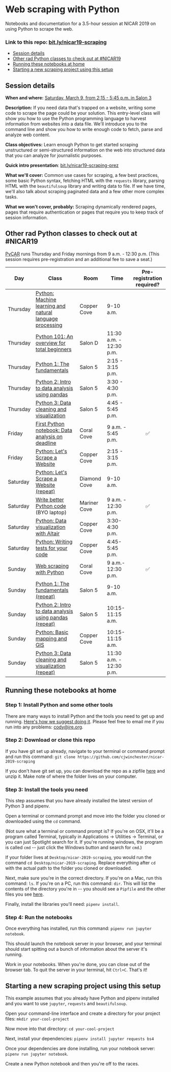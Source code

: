 # Web scraping with Python

Notebooks and documentation for a 3.5-hour session at NICAR 2019 on using Python to scrape the web.

### Link to this repo: [bit.ly/nicar19-scraping](http://bit.ly/nicar19-scraping)

- [Session details](#session-details)
- [Other rad Python classes to check out at #NICAR19](#other-rad-python-classes-to-check-out-at-nicar19)
- [Running these notebooks at home](#running-these-notebooks-at-home)
- [Starting a new scraping project using this setup](#starting-a-new-scraping-project-using-this-setup)

## Session details

**When and where:** [Saturday, March 9, from 2:15 - 5:45 p.m. in Salon 3](https://www.ire.org/events-and-training/event/3433/4395/)

**Description:** If you need data that's trapped on a website, writing some code to scrape the page could be your solution. This entry-level class will show you how to use the Python programming language to harvest information from websites into a data file. We'll introduce you to the command line and show you how to write enough code to fetch, parse and analyze web content.

**Class objectives:** Learn enough Python to get started scraping unstructured or semi-structured information on the web into structured data that you can analyze for journalistic purposes.

**Quick intro presentation**: [bit.ly/nicar19-scraping-prez](https://bit.ly/nicar19-scraping-prez)

**What we'll cover:** Common use cases for scraping, a few best practices, some basic Python syntax, fetching HTML with the `requests` library, parsing HTML with the `beautifulsoup` library and writing data to file. If we have time, we'll also talk about scraping paginated data and a few other more complex tasks.

**What we won't cover, probably:** Scraping dynamically rendered pages, pages that require authentication or pages that require you to keep track of session information.

## Other rad Python classes to check out at #NICAR19

[PyCAR](https://www.ire.org/events-and-training/event/3433/4086/) runs Thursday and Friday mornings from 9 a.m. - 12:30 p.m. (This session requires pre-registration and an additional fee to save a seat.)

| Day | Class | Room | Time | Pre-registration required? |
| --- | ---- | ----- | ---- | :--------------------------: |
| Thursday | [Python: Machine learning and natural language processing](https://www.ire.org/) | Copper Cove | 9-10 a.m. | |
| Thursday | [Python 101: An overview for total beginners](https://www.ire.org/events-and-training/event/3433/4192/) | Salon D | 11:30 a.m. - 12:30 p.m. | |
| Thursday | [Python 1: The fundamentals](https://www.ire.org/events-and-training/event/3433/4239/) | Salon 5 | 2:15 - 3:15 p.m. | |
| Thursday | [Python 2: Intro to data analysis using pandas](https://www.ire.org/events-and-training/event/3433/4240/) | Salon 5 | 3:30 - 4:30 p.m. | |
| Thursday | [Python 3: Data cleaning and visualization](https://www.ire.org/events-and-training/event/3433/4241/) | Salon 5 | 4:45 - 5:45 p.m. | |
| Friday | [First Python notebook: Data analysis on deadline](https://www.ire.org/events-and-training/event/3433/4094/) | Coral Cove | 9 a.m. - 5:45 p.m. | ✅ |
| Friday | [Python: Let's Scrape a Website](https://www.ire.org/events-and-training/event/3433/4246/) | Copper Cove | 2:15 - 3:15 p.m. | |
| Saturday | [Python: Let's Scrape a Website (repeat)](https://www.ire.org/events-and-training/event/3433/4287/) | Diamond Cove | 9-10 a.m. | |
| Saturday | [Write better Python code](https://www.ire.org/events-and-training/event/3433/4087/) (BYO laptop) | Mariner Cove | 9 a.m. - 12:30 p.m. | ✅ |
| Saturday | [Python: Data visualization with Altair](https://www.ire.org/events-and-training/event/3433/4204/) | Copper Cove | 3:30-4:30 p.m. | |
| Saturday | [Python: Writing tests for your code](https://www.ire.org/events-and-training/event/3433/4234/) | Copper Cove | 4:45-5:45 p.m. | |
| Sunday | [Web scraping with Python](https://www.ire.org/events-and-training/event/3433/4093/) | Coral Cove | 9 a.m.- 12:30 p.m. | ✅ |
| Sunday | [Python 1: The fundamentals (repeat)](https://www.ire.org/events-and-training/event/3433/4284/) | Salon 5 | 9-10 a.m. | |
| Sunday | [Python 2: Intro to data analysis using pandas (repeat)](https://www.ire.org/events-and-training/event/3433/4285/) | Salon 5 | 10:15-11:15 a.m. | |
| Sunday | [Python: Basic mapping and GIS](https://www.ire.org/events-and-training/event/3433/4248/) | Copper Cove | 10:15-11:15 a.m. | |
| Sunday | [Python 3: Data cleaning and visualization (repeat)](https://www.ire.org/events-and-training/event/3433/4286/) | Salon 5 | 11:30 a.m. - 12:30 p.m. | |

## Running these notebooks at home

### Step 1: Install Python and some other tools

There are many ways to install Python and the tools you need to get up and running. [Here's how we suggest doing it](https://docs.google.com/document/d/1cYmpfZEZ8r-09Q6Go917cKVcQk_d0P61gm0q8DAdIdg/edit?usp=sharing). Please feel free to email me if you run into any problems: [cody@ire.org](mailto:cody@ire.org).

### Step 2: Download or clone this repo

If you have git set up already, navigate to your terminal or command prompt and run this command: `git clone https://github.com/cjwinchester/nicar-2019-scraping`

If you don't have git set up, you can download the repo as a zipfile [here](https://github.com/cjwinchester/nicar-2019-scraping/archive/master.zip) and unzip it. Make note of where the folder lives on your computer.

### Step 3: Install the tools you need

This step assumes that you have already installed the latest version of Python 3 and pipenv.

Open a terminal or command prompt and move into the folder you cloned or downloaded using the `cd` command.

(Not sure what a terminal or command prompt is? If you're on OSX, it'll be a program called Terminal, typically in Applications → Utilities → Terminal, or you can just Spotlight search for it. If you're running windows, the program is called `cmd` -- just click the Windows button and search for `cmd`.)

If your folder lives at `Desktop/nicar-2019-scraping`, you would run the command `cd Desktop/nicar-2019-scraping`. Replace everything after `cd ` with the actual path to the folder you cloned or downloaded.

Next, make sure you're in the correct directory. If you're on a Mac, run this command: `ls`. If you're on a PC, run this command: `dir`. This will list the contents of the directory you're in -- you should see a `Pipfile` and the other files you see [here](https://github.com/cjwinchester/nicar-2019-scraping).

Finally, install the libraries you'll need: `pipenv install`.

### Step 4: Run the notebooks

Once everything has installed, run this command: `pipenv run jupyter notebook`.

This should launch the notebook server in your browser, and your terminal should start spitting out a bunch of information about the server it's running.

Work in your notebooks. When you're done, you can close out of the browser tab. To quit the server in your terminal, hit `Ctrl+C`. That's it!

## Starting a new scraping project using this setup

This example assumes that you already have Python and pipenv installed and you want to use `jupyter`, `requests` and `beautifulsoup`.

Open your command-line interface and create a directory for your project files: `mkdir your-cool-project`

Now move into that directory: `cd your-cool-project`

Next, install your dependencies: `pipenv install jupyter requests bs4`

Once your dependencies are done installing, run your notebook server: `pipenv run jupyter notebook`.

Create a new Python notebook and then you're off to the races.